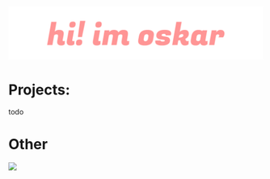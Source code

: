 <!--

---- CSS ----
Does not work on github
<style>
    h1 {
        font-size: 5vh;
        font-weight: 100;
    }

    li {
        color: lightgreen;
        list-style-type: square;
    }

    li a {
        color: lightgreen;
    }
</style>

-->

<!-- HTML -->
<img src="media/oskarzyg/oskarzyg-header.png">
<h1>Projects:</h1>
todo

<h1>Other</h1>
<img src="https://github-readme-stats.vercel.app/api?username=oskarzyg&theme=dracula&show_icons=false">

